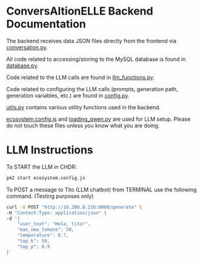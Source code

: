 # ConversAItionELLE Backend Documentation

The backend receives data JSON files directly from the frontend via [conversation.py](conversation.py).

All code related to accessing/storing to the MySQL database is found in [database.py](database.py).

Code related to the LLM calls are found in [llm_functions.py](llm_functions.py).

Code related to configuring the LLM calls (prompts, generation path, generation variables, etc.) are found in [config.py](config.py).

[utils.py](utils.py) contains various utility functions used in the backend.

[ecosystem.config.js](ecosystem.config.js) and [loading_qwen.py](loading_qwen.py) are used for LLM setup.
Please do not touch these files unless you know what you are doing.

# LLM Instructions

To START the LLM in CHDR:
```bash
pm2 start ecosystem.config.js
```

To POST a message to Tito (LLM chatbot) from TERMINAL use the following command. (Testing purposes only)

```bash
curl -X POST "http://10.200.8.216:8000/generate" \
-H "Content-Type: application/json" \
-d '{
    "user_text": "Hola, tito!",
    "max_new_tokens": 50,
    "temperature": 0.7,
    "top_k": 50,
    "top_p": 0.9
}'
```
